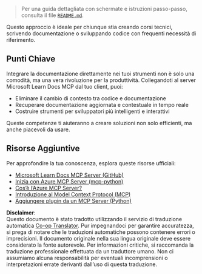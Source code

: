 <!--
CO_OP_TRANSLATOR_METADATA:
{
  "original_hash": "577394ece173bbc758150fd4bfbc13dd",
  "translation_date": "2025-06-21T14:17:23+00:00",
  "source_file": "09-CaseStudy/docs-mcp/README.md",
  "language_code": "it"
}
-->
> Per una guida dettagliata con schermate e istruzioni passo-passo, consulta il file [`README.md`](./solution/scenario3/README.md).

Questo approccio è ideale per chiunque stia creando corsi tecnici, scrivendo documentazione o sviluppando codice con frequenti necessità di riferimento.

## Punti Chiave

Integrare la documentazione direttamente nei tuoi strumenti non è solo una comodità, ma una vera rivoluzione per la produttività. Collegandoti al server Microsoft Learn Docs MCP dal tuo client, puoi:

- Eliminare il cambio di contesto tra codice e documentazione
- Recuperare documentazione aggiornata e contestuale in tempo reale
- Costruire strumenti per sviluppatori più intelligenti e interattivi

Queste competenze ti aiuteranno a creare soluzioni non solo efficienti, ma anche piacevoli da usare.

## Risorse Aggiuntive

Per approfondire la tua conoscenza, esplora queste risorse ufficiali:

- [Microsoft Learn Docs MCP Server (GitHub)](https://github.com/MicrosoftDocs/mcp)
- [Inizia con Azure MCP Server (mcp-python)](https://learn.microsoft.com/en-us/azure/developer/azure-mcp-server/get-started#create-the-python-app)
- [Cos’è l’Azure MCP Server?](https://learn.microsoft.com/en-us/azure/developer/azure-mcp-server/)
- [Introduzione al Model Context Protocol (MCP)](https://modelcontextprotocol.io/introduction)
- [Aggiungere plugin da un MCP Server (Python)](https://learn.microsoft.com/en-us/semantic-kernel/concepts/plugins/adding-mcp-plugins)

**Disclaimer**:  
Questo documento è stato tradotto utilizzando il servizio di traduzione automatica [Co-op Translator](https://github.com/Azure/co-op-translator). Pur impegnandoci per garantire accuratezza, si prega di notare che le traduzioni automatiche possono contenere errori o imprecisioni. Il documento originale nella sua lingua originale deve essere considerato la fonte autorevole. Per informazioni critiche, si raccomanda la traduzione professionale effettuata da un traduttore umano. Non ci assumiamo alcuna responsabilità per eventuali incomprensioni o interpretazioni errate derivanti dall’uso di questa traduzione.